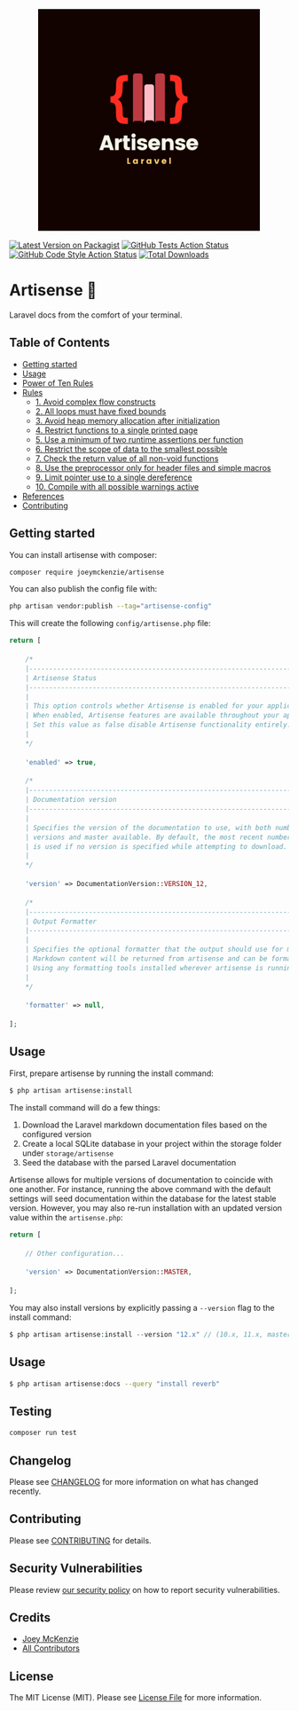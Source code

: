 <div align="center" style="padding-top: 2rem;">
    <img src="art/logo.png" height="400" width="400" alt="logo"/>
</div>

[![Latest Version on Packagist](https://img.shields.io/packagist/v/artisense/artisense.svg?style=flat-square)](https://packagist.org/packages/artisense/artisense)
[![GitHub Tests Action Status](https://img.shields.io/github/actions/workflow/status/artisense/artisense/run-tests.yml?branch=main&label=tests&style=flat-square)](https://github.com/artisense/artisense/actions?query=workflow%3Arun-tests+branch%3Amain)
[![GitHub Code Style Action Status](https://img.shields.io/github/actions/workflow/status/artisense/artisense/fix-php-code-style-issues.yml?branch=main&label=code%20style&style=flat-square)](https://github.com/artisense/artisense/actions?query=workflow%3A"Fix+PHP+code+style+issues"+branch%3Amain)
[![Total Downloads](https://img.shields.io/packagist/dt/artisense/artisense.svg?style=flat-square)](https://packagist.org/packages/artisense/artisense)

# Artisense 📕

Laravel docs from the comfort of your terminal.

## Table of Contents

- [Getting started](#getting-started)
- [Usage](#usage)
- [Power of Ten Rules](#original-nasa-power-of-ten-rules)
- [Rules]()
    - [1. Avoid complex flow constructs](#rule-1)
    - [2. All loops must have fixed bounds](#rule-2)
    - [3. Avoid heap memory allocation after initialization](#rule-3)
    - [4. Restrict functions to a single printed page](#rule-4)
    - [5. Use a minimum of two runtime assertions per function](#rule-5)
    - [6. Restrict the scope of data to the smallest possible](#rule-6)
    - [7. Check the return value of all non-void functions](#rule-7)
    - [8. Use the preprocessor only for header files and simple macros](#rule-8)
    - [9. Limit pointer use to a single dereference](#rule-9)
    - [10. Compile with all possible warnings active](#rule-10)
- [References](#references)
- [Contributing](#references)

## Getting started

You can install artisense with composer:

```bash
composer require joeymckenzie/artisense
```

You can also publish the config file with:

```bash
php artisan vendor:publish --tag="artisense-config"
```

This will create the following `config/artisense.php` file:

```php
return [

    /*
    |--------------------------------------------------------------------------
    | Artisense Status
    |--------------------------------------------------------------------------
    |
    | This option controls whether Artisense is enabled for your application.
    | When enabled, Artisense features are available throughout your app.
    | Set this value as false disable Artisense functionality entirely.
    |
    */

    'enabled' => true,

    /*
    |--------------------------------------------------------------------------
    | Documentation version
    |--------------------------------------------------------------------------
    |
    | Specifies the version of the documentation to use, with both numbered.
    | versions and master available. By default, the most recent numbered
    | is used if no version is specified while attempting to download.
    |
    */

    'version' => DocumentationVersion::VERSION_12,

    /*
    |--------------------------------------------------------------------------
    | Output Formatter
    |--------------------------------------------------------------------------
    |
    | Specifies the optional formatter that the output should use for markdown.
    | Markdown content will be returned from artisense and can be formatted
    | Using any formatting tools installed wherever artisense is running.
    |
    */

    'formatter' => null,

];
```

## Usage

First, prepare artisense by running the install command:

```bash
$ php artisan artisense:install
```

The install command will do a few things:

1. Download the Laravel markdown documentation files based on the configured version
2. Create a local SQLite database in your project within the storage folder under `storage/artisense`
3. Seed the database with the parsed Laravel documentation

Artisense allows for multiple versions of documentation to coincide with one another. For instance, running the above
command with the default settings will seed documentation within the database for the latest stable version. However,
you may also re-run installation with an updated version value within the `artisense.php`:

```php
return [

    // Other configuration...

    'version' => DocumentationVersion::MASTER,

];
```

You may also install versions by explicitly passing a `--version` flag to the install command:

```php
$ php artisan artisense:install --version "12.x" // (10.x, 11.x, master, etc.)
```

## Usage

```bash
$ php artisan artisense:docs --query "install reverb"
```

## Testing

```bash
composer run test
```

## Changelog

Please see [CHANGELOG](CHANGELOG.md) for more information on what has changed recently.

## Contributing

Please see [CONTRIBUTING](CONTRIBUTING.md) for details.

## Security Vulnerabilities

Please review [our security policy](../../security/policy) on how to report security vulnerabilities.

## Credits

- [Joey McKenzie](https://github.com/joeymckenzie)
- [All Contributors](../../contributors)

## License

The MIT License (MIT). Please see [License File](LICENSE.md) for more information.
